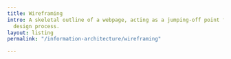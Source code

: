 ```yaml
---
title: Wireframing
intro: A skeletal outline of a webpage, acting as a jumping-off point for the product
  design process.
layout: listing
permalink: "/information-architecture/wireframing"

---
```

